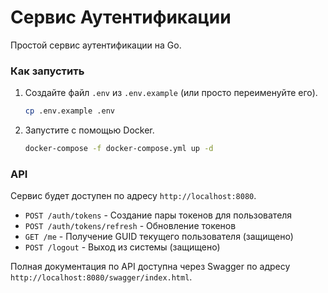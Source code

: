 # Сервис Аутентификации

Простой сервис аутентификации на Go.

### Как запустить

1.  Создайте файл `.env` из `.env.example` (или просто переименуйте его).
    ```bash
    cp .env.example .env
    ```
2.  Запустите с помощью Docker.
    ```bash
    docker-compose -f docker-compose.yml up -d
    ```

### API

Сервис будет доступен по адресу `http://localhost:8080`.

- `POST /auth/tokens` - Создание пары токенов для пользователя
- `POST /auth/tokens/refresh` - Обновление токенов
- `GET /me` - Получение GUID текущего пользователя (защищено)
- `POST /logout` - Выход из системы (защищено)

Полная документация по API доступна через Swagger по адресу `http://localhost:8080/swagger/index.html`. 